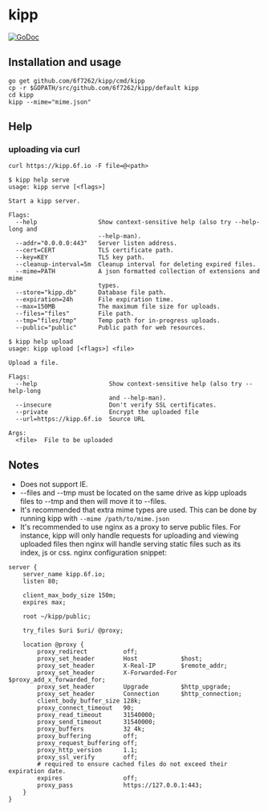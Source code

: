 # kipp
[![GoDoc](https://godoc.org/github.com/6f7262/kipp?status.svg)](https://godoc.org/github.com/6f7262/kipp)

## Installation and usage
```
go get github.com/6f7262/kipp/cmd/kipp
cp -r $GOPATH/src/github.com/6f7262/kipp/default kipp
cd kipp
kipp --mime="mime.json"
```

## Help
### uploading via curl
```
curl https://kipp.6f.io -F file=@<path>
```
```
$ kipp help serve
usage: kipp serve [<flags>]

Start a kipp server.

Flags:
  --help                 Show context-sensitive help (also try --help-long and
                         --help-man).
  --addr="0.0.0.0:443"   Server listen address.
  --cert=CERT            TLS certificate path.
  --key=KEY              TLS key path.
  --cleanup-interval=5m  Cleanup interval for deleting expired files.
  --mime=PATH            A json formatted collection of extensions and mime
                         types.
  --store="kipp.db"      Database file path.
  --expiration=24h       File expiration time.
  --max=150MB            The maximum file size for uploads.
  --files="files"        File path.
  --tmp="files/tmp"      Temp path for in-progress uploads.
  --public="public"      Public path for web resources.
```
```
$ kipp help upload
usage: kipp upload [<flags>] <file>

Upload a file.

Flags:
  --help                    Show context-sensitive help (also try --help-long
                            and --help-man).
  --insecure                Don't verify SSL certificates.
  --private                 Encrypt the uploaded file
  --url=https://kipp.6f.io  Source URL

Args:
  <file>  File to be uploaded
```

## Notes
* Does not support IE.
* --files and --tmp must be located on the same drive as kipp uploads files to --tmp and then will move it to --files.
* It's recommended that extra mime types are used. This can be done by running kipp with `--mime /path/to/mime.json`
* It's recommended to use nginx as a proxy to serve public files. For instance, kipp will only handle requests for uploading and viewing uploaded files then nginx will handle serving static files such as its index, js or css. nginx configuration snippet:
```kipp
server {
	server_name kipp.6f.io;
	listen 80;
	
	client_max_body_size 150m;
	expires max;

	root ~/kipp/public;

	try_files $uri $uri/ @proxy;

	location @proxy {
		proxy_redirect          off;
		proxy_set_header        Host            $host;
		proxy_set_header        X-Real-IP       $remote_addr;
		proxy_set_header        X-Forwarded-For $proxy_add_x_forwarded_for;
		proxy_set_header        Upgrade         $http_upgrade;
		proxy_set_header        Connection      $http_connection;
		client_body_buffer_size 128k;
		proxy_connect_timeout   90;
		proxy_read_timeout      31540000;
		proxy_send_timeout      31540000;
		proxy_buffers           32 4k;
		proxy_buffering         off;
		proxy_request_buffering off;
		proxy_http_version      1.1;
		proxy_ssl_verify        off;
		# required to ensure cached files do not exceed their expiration date.
		expires                 off;
		proxy_pass              https://127.0.0.1:443;
	}
}
```